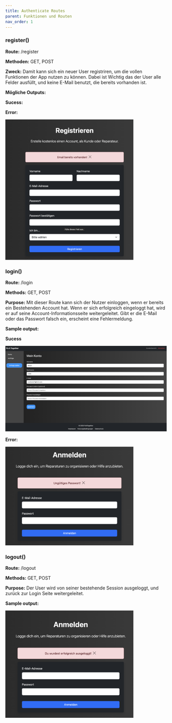 ```yaml
---
title: Authenticate Routes
parent: Funktionen und Routen
nav_order: 1
---
```


### register()

**Route:** /register

**Methoden:** GET, POST

**Zweck:** Damit kann sich ein neuer User registriren, um die vollen Funktionen der App nutzen zu können. Dabei ist Wichtig das der User alle Felder ausfüllt, und keine E-Mail benutzt, die bereits vorhanden ist.

**Mögliche Outputs:**

**Sucess:** 

**Error:**

<img src="../../assets/references_assets/error_register.png " width="400"/>

### login()

**Route:** /login

**Methods:** GET, POST

**Purpose:** Mit dieser Route kann sich der Nutzer einloggen, wenn er bereits ein Bestehenden Account hat. Wenn er sich erfolgreich eingeloggt hat, wird er auf seine Account-Informationsseite weitergeleitet. Gibt er die E-Mail oder das Passwort falsch ein, erscheint eine Fehlermeldung.

**Sample output:** 

**Sucess**

<img src="../../assets/references_assets/sucess_login.png" width="600"/>

**Error:**

<img src="../../assets/references_assets/error_login.png" width="400">

### logout()

**Route:** /logout

**Methods:** GET, POST

**Purpose:** Der User wird von seiner bestehende Session ausgeloggt, und zurück zur Login Seite weitergeleitet.

**Sample output:** 

<img src="../../assets/references_assets/logout.png" width="400">



